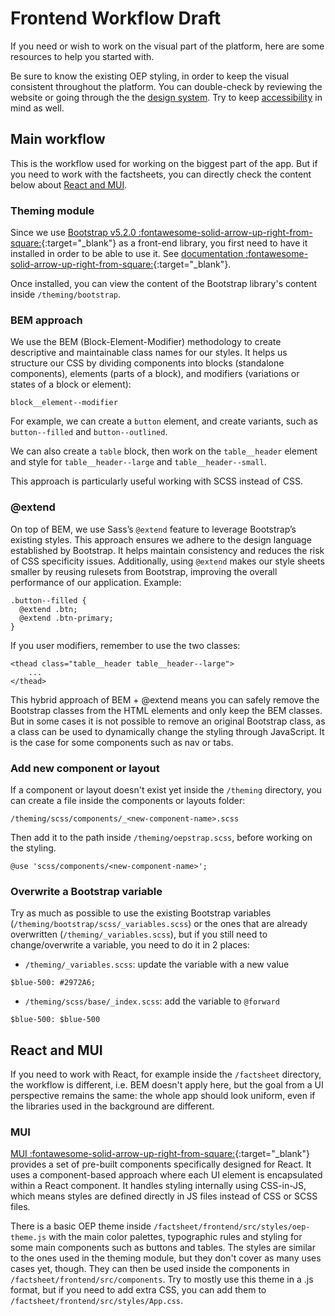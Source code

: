 # Frontend Workflow <span class="badge badge--warning">Draft</span>

If you need or wish to work on the visual part of the platform, here are some resources to help you started with.

Be sure to know the existing OEP styling, in order to keep the visual consistent throughout the platform. You can double-check by reviewing the website or going through the the [design system](design-system.md). Try to keep [accessibility](accessibility.md) in mind as well.

## Main workflow

This is the workflow used for working on the biggest part of the app. But if you need to work with the factsheets, you can directly check the content below about [React and MUI](#react-and-mui).

### Theming module

Since we use [Bootstrap v5.2.0 :fontawesome-solid-arrow-up-right-from-square:](https://getbootstrap.com/docs/5.2/getting-started/introduction/){:target="_blank"} as a front-end library, you first need to have it installed in order to be able to use it. See [documentation :fontawesome-solid-arrow-up-right-from-square:](https://github.com/OpenEnergyPlatform/oeplatform/tree/develop/theming){:target="_blank"}.

Once installed, you can view the content of the Bootstrap library's content inside `/theming/bootstrap`.

### BEM approach

We use the BEM (Block-Element-Modifier) methodology to create descriptive and maintainable class names for our styles. It helps us structure our CSS by dividing components into blocks (standalone components), elements (parts of a block), and modifiers (variations or states of a block or element):

`block__element--modifier`

For example, we can create a `button` element, and create variants, such as `button--filled` and `button--outlined`.

We can also create a `table` block, then work on the `table__header` element and style for `table__header--large` and `table__header--small`.

This approach is particularly useful working with SCSS instead of CSS.

### @extend

On top of BEM, we use Sass’s `@extend` feature to leverage Bootstrap’s existing styles. This approach ensures we adhere to the design language established by Bootstrap. It helps maintain consistency and reduces the risk of CSS specificity issues. Additionally, using `@extend` makes our style sheets smaller by reusing rulesets from Bootstrap, improving the overall performance of our application. Example:

```
.button--filled {
  @extend .btn;
  @extend .btn-primary;
}
```

If you user modifiers, remember to use the two classes:

```
<thead class="table__header table__header--large">
    ...
</thead>
```

This hybrid approach of BEM + @extend means you can safely remove the Bootstrap classes from the HTML elements and only keep the BEM classes. But in some cases it is not possible to remove an original Bootstrap class, as a class can be used to dynamically change the styling through JavaScript. It is the case for some components such as nav or tabs.

### Add new component or layout

If a component or layout doesn't exist yet inside the `/theming` directory, you can create a file inside the components or layouts folder:

```
/theming/scss/components/_<new-component-name>.scss
```

Then add it to the path inside `/theming/oepstrap.scss`, before working on the styling.

```
@use 'scss/components/<new-component-name>';
```

### Overwrite a Bootstrap variable

Try as much as possible to use the existing Bootstrap variables (`/theming/bootstrap/scss/_variables.scss`) or the ones that are already overwritten (`/theming/_variables.scss`), but if you still need to change/overwrite a variable, you need to do it in 2 places:

- `/theming/_variables.scss`: update the variable with a new value
````
$blue-500: #2972A6;
````

- `/theming/scss/base/_index.scss`: add the variable to `@forward`
```
$blue-500: $blue-500
```

## React and MUI

If you need to work with React, for example inside the `/factsheet` directory, the workflow is different, i.e. BEM doesn't apply here, but the goal from a UI perspective remains the same: the whole app should look uniform, even if the libraries used in the background are different.

### MUI

[MUI :fontawesome-solid-arrow-up-right-from-square:](https://mui.com/material-ui/all-components/){:target="_blank"} provides a set of pre-built components specifically designed for React. It uses a component-based approach where each UI element is encapsulated within a React component. It handles styling internally using CSS-in-JS, which means styles are defined directly in JS files instead of CSS or SCSS files.

There is a basic OEP theme inside `/factsheet/frontend/src/styles/oep-theme.js` with the main color palettes, typographic rules and styling for some main components such as buttons and tables. The styles are similar to the ones used in the theming module, but they don't cover as many uses cases yet, though. They can then be used inside the components in `/factsheet/frontend/src/components`. Try to mostly use this theme in a .js format, but if you need to add extra CSS, you can add them to `/factsheet/frontend/src/styles/App.css`.